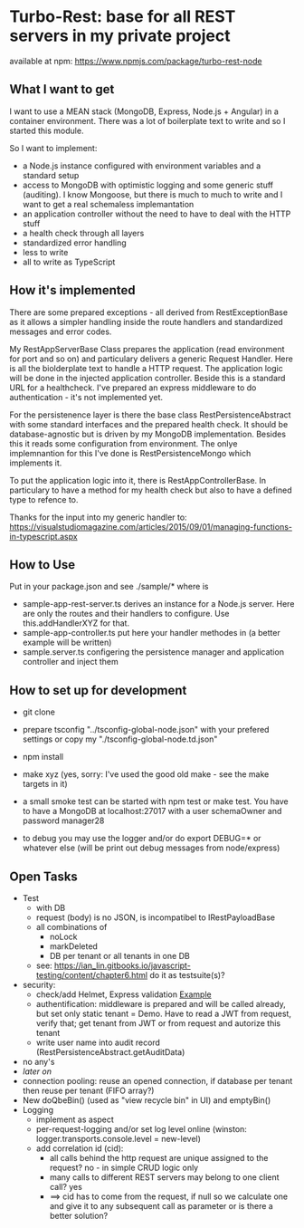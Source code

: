 # Turbo-Rest: base for all REST servers in my private project

available at npm: <https://www.npmjs.com/package/turbo-rest-node>

## What I want to get

I want to use a MEAN stack (MongoDB, Express, Node.js + Angular) in a container environment. There was a lot of boilerplate text to write and so I started this module.

So I want to implement:

* a Node.js instance configured with environment variables and a standard setup
* access to MongoDB with optimistic logging and some generic stuff (auditing). I know Mongoose, but there is much to much to write and I want to get a real schemaless implemantation
* an application controller without the need to have to deal with the HTTP stuff
* a health check through all layers
* standardized error handling
* less to write
* all to write as TypeScript

## How it's implemented

There are some prepared exceptions - all derived from RestExceptionBase as it allows a simpler handling inside the route handlers and standardized messages and error codes.

My RestAppServerBase Class prepares the application (read environment for port and so on) and particulary delivers a generic Request Handler. Here is all the biolderplate text to handle a HTTP request. The application logic will be done in the injected application controller. Beside this is a standard URL for a healthcheck. I've prepared an express middleware to do authentication - it's not implemented yet.

For the persistenence layer is there the base class RestPersistenceAbstract with some standard interfaces and the prepared health check. It should be database-agnostic but is driven by my MongoDB implementation. Besides this it reads some configuration from environment. The onlye implemnantion for this I've done is RestPersistenceMongo which implements it.

To put the application logic into it, there is RestAppControllerBase. In particulary to have a method for my health check but also to have a defined type to refence to.

Thanks for the input into my generic handler to: <https://visualstudiomagazine.com/articles/2015/09/01/managing-functions-in-typescript.aspx>

## How to Use

Put in your package.json and see ./sample/* where is

* sample-app-rest-server.ts derives an instance for a Node.js server. Here are only the routes and their handlers to configure. Use this.addHandlerXYZ for that.
* sample-app-controller.ts put here your handler methodes in (a better example will be written)
* sample.server.ts configering the persistence manager and application controller and inject them

## How to set up for development

* git clone
* prepare tsconfig "../tsconfig-global-node.json" with your prefered settings or copy my "./tsconfig-global-node.td.json"
* npm install
* make xyz (yes, sorry: I've used the good old make - see the make targets in it)

* a small smoke test can be started with npm test or make test. You have to have a MongoDB at localhost:27017 with a user schemaOwner and password manager28
* to debug you may use the logger and/or do export DEBUG=* or whatever else (will be print out debug messages from node/express)

## Open Tasks

* Test
  * with DB
  * request (body) is no JSON, is incompatibel to IRestPayloadBase
  * all combinations of
    * noLock
    * markDeleted
    * DB per tenant or all tenants in one DB
  * see: <https://ian_lin.gitbooks.io/javascript-testing/content/chapter6.html> do it as testsuite(s)?
* security:
  * check/add Helmet, Express validation [Example](https://github.com/KunalKapadia/express-mongoose-es6-rest-api)
  * authentification: middleware is prepared and will be called already, but set only static tenant = Demo. Have to read a JWT from request, verify that; get tenant from JWT or from request and autorize this tenant
  * write user name into audit record (RestPersistenceAbstract.getAuditData)
* no any's
* *later on*
* connection pooling: reuse an opened connection, if database per tenant then reuse per tenant (FIFO array?)
* New doQbeBin() (used as "view recycle bin" in UI) and  emptyBin()
* Logging
  * implement as aspect
  * per-request-logging and/or set log level online (winston: logger.transports.console.level = new-level)
  * add correlation id (cid):
    * all calls behind the http request are unique assigned to the request? no - in simple CRUD logic only
    * many calls to different REST servers may belong to one client call? yes
    * ==> cid has to come from the request, if null so we calculate one and give it to any subsequent call as parameter or is there a better solution?
